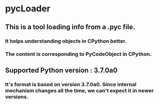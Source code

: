 # pycLoader
## This is a tool loading info from a .pyc file.
### It helps understanding objects in CPython better.
### The content is corresponding to PyCodeObject in CPython.
## Supported Python version : 3.7.0a0
### It's format is based on version 3.7.0a0. Since internal mechanism changes all the time, we can't expect it in newer versions.
